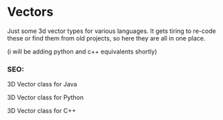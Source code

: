 # Vectors
Just some 3d vector types for various languages. 
It gets tiring to re-code these or find them from old projects, so here they are all in one place.

(i will be adding python and c++ equivalents shortly)

### SEO:
3D Vector class for Java

3D Vector class for Python

3D Vector class for C++
